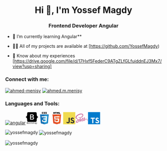                                                          
<h1 align="center">Hi 👋, I'm Yossef Magdy</h1>                                  

<h3 align="center">Frontend Developer Angular</h3>

- 🌱 I’m currently learning Angular**

- 👨‍💻 All of my projects are available at [https://github.com/YossefMagdy)

- 📄 Know about my experiences [https://drive.google.com/file/d/17Hxf5FederC9ATgZLfGLfuiddnEJ3Mx7/view?usp=sharing]

<h3 align="left">Connect with me:</h3>
<p align="left">

<a href="https://www.linkedin.com/in/yossef-magdi/" target="blank"><img align="center" src="https://raw.githubusercontent.com/rahuldkjain/github-profile-readme-generator/master/src/images/icons/Social/linked-in-alt.svg" alt="ahmed-menisy" height="30" width="40" /></a>
<a href="https://www.facebook.com/YousseFfMagdi" target="blank"><img align="center" src="https://raw.githubusercontent.com/rahuldkjain/github-profile-readme-generator/master/src/images/icons/Social/facebook.svg" alt="ahmed.m.menisy" height="30" width="40" /></a>
</p>

<h3 align="left">Languages and Tools:</h3><p align="left"><a href="https://angular.io" target="_blank" rel="noreferrer"><img src="https://angular.io/assets/images/logos/angular/angular.svg" alt="angular" width="40" height="40"></a><a href="https://getbootstrap.com" target="_blank" rel="noreferrer"><img src="https://raw.githubusercontent.com/devicons/devicon/master/icons/bootstrap/bootstrap-plain-wordmark.svg" alt="bootstrap" width="40" height="40"></a><a href="https://www.w3schools.com/css/" target="_blank" rel="noreferrer"><img src="https://raw.githubusercontent.com/devicons/devicon/master/icons/css3/css3-original-wordmark.svg" alt="css3" width="40" height="40"></a><a href="https://www.w3.org/html/" target="_blank" rel="noreferrer"><img src="https://raw.githubusercontent.com/devicons/devicon/master/icons/html5/html5-original-wordmark.svg" alt="html5" width="40" height="40"></a><a href="https://developer.mozilla.org/en-US/docs/Web/JavaScript" target="_blank" rel="noreferrer"><img src="https://raw.githubusercontent.com/devicons/devicon/master/icons/javascript/javascript-original.svg" alt="javascript" width="40" height="40"></a><a href="https://sass-lang.com" target="_blank" rel="noreferrer"><img src="https://raw.githubusercontent.com/devicons/devicon/master/icons/sass/sass-original.svg" alt="sass" width="40" height="40"></a><a href="https://www.typescriptlang.org/" target="_blank" rel="noreferrer"><img src="https://raw.githubusercontent.com/devicons/devicon/master/icons/typescript/typescript-original.svg" alt="typescript" width="40" height="40"></a></p>


<p><img align="left" src="https://github-readme-stats.vercel.app/api/top-langs?username=YossefMagdy&show_icons=true&locale=en&layout=compact" alt="yossefmagdy"></p><p>&nbsp;<img align="center" src="https://github-readme-stats.vercel.app/api?username=YossefMagdy&show_icons=true&locale=en" alt="yossefmagdy"></p><p><img align="center" src="https://github-readme-streak-stats.herokuapp.com/?user=YossefMagdy&" alt="yossefmagdy"></p>

<!--
**YossefMagdy/YossefMagdy** is a ✨ _special_ ✨ repository because its `README.md` (this file) appears on your GitHub profile.




Here are some ideas to get you started:

- 🔭 I’m currently working on ...
- 🌱 I’m currently learning ...
- 👯 I’m looking to collaborate on ...
- 🤔 I’m looking for help with ...
- 💬 Ask me about ...
- 📫 How to reach me: ...
- 😄 Pronouns: ...
- ⚡ Fun fact: ...
-->
